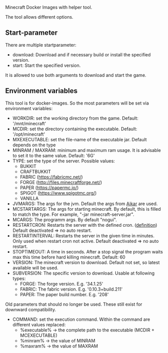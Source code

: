 Minecraft Docker Images with helper tool.

The tool allows different options.

## Start-parameter
There are multiple startparameter:
- download: Download and if necessary build or install the specified version.
- start: Start the specified version.

It is allowed to use both arguments to download and start the game.

## Environment variables
This tool is for docker-images. So the most parameters will be set via environment variables:
- WORKDIR: set the working directory from the game. Default: '/mnt/minecraft'
- MCDIR: set the directory containing the executable. Default: '/opt/minecraft'
- MXEXECUTABLE: set the file-name of the executable jar. Default depends on the type
- MINRAM / MAXRAM: minimum and maximum ram usage. It is advisable to set it to the same value. Default: '6G'
- TYPE: set the type of the server. Possible values:
  - BUKKIT
  - CRAFTBUKKIT
  - FABRIC (https://fabricmc.net/)
  - FORGE (http://files.minecraftforge.net/)
  - PAPER (https://papermc.io/)
  - SPIGOT (https://www.spigotmc.org/)
  - VANILLA
- JVMARGS: The args for the jvm. Default the args from [Aikar](https://mcflags.emc.gs/) are used.
- MCSTARTARGS: The args for starting minecraft. By default, this is filled to match the type. For example, "-jar
  minecraft-server.jar".
- MCARGS: The programm args. By default "nogui".
- RESTARTCRON: Restarts the server with the defined cron. ([definition](https://www.unix.com/man-page/linux/5/crontab/))
  Default deactivated => no auto restart.
- RESTARTINTERVAL: Restarts the server in the given time in minutes. Only used when restart cron not active. Default
  deactivated => no auto restart.
- STOPTIMEOUT: A time in seconds. After a stop signal the program waits max this time before hard killing minecraft.
  Default: 60
- VERSION: The minecraft version to download. Default not set, so latest available will be used.
- SUBVERSION: The specific version to download. Usable at following types:
  - FORGE: The forge version. E.g. '34.1.25'
  - FABRIC: The fabric version. E.g. '0.10.3+build.211'
  - PAPER: The paper build number. E.g. '208'

Old parameters that should no longer be used. These still exist for downward compatibility.

- COMMAND: set the execution command. Within the command are different values replaced:
  - %executable% -> the complete path to the executable (MCDIR + MCEXECUTABLE)
  - %minram% -> the value of MINRAM
  - %maxram% -> the value of MAXRAM

